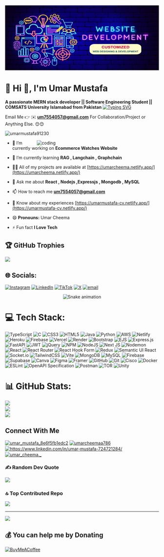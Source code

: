 ![logo](https://github.com/UmarMustafa91230/umarmustafa91230/blob/main/New%20folder/banner-new.jpg)
# 💫 Hi 👋, I'm Umar Mustafa

**A passionate  MERN stack developer || Software Engineering Student  || COMSATS University Islamabad from Pakistan**
[![Typing SVG](https://readme-typing-svg.herokuapp.com/?lines=All+of+my+projects;Second+line+of+text)](https://git.io/typing-svg)

Email Me 👉 ✉️ **um7554057@gmail.com** For Collaboration/Project or Anything Else. 😊😊

<p align="left"> <img src="https://komarev.com/ghpvc/?username=umarmustafa91230&label=Profile%20views&color=0e75b6&style=flat" alt="umarmustafa91230" /> </p>
<img align="right" alt="coding" width="400px" src="https://camo.githubusercontent.com/4d9f5ecceb711eec6e2018f38a5677dc657c9738d4a65ba3b928c41c0a45b439/68747470733a2f2f6d69726f2e6d656469756d2e636f6d2f6d61782f313336302f302a37513379765349765f7430696f4a2d5a2e676966">

- 🔭 I’m currently working on **Ecommerce Watches Website**

- 🌱 I’m currently learning **RAG , Langchain , Graphchain**

- 👨‍💻 All of my projects are available at [https://umarcheema.netlify.app/](https://umarcheema.netlify.app/)

- 💬 Ask me about **React , Nodejs ,Expressjs , Mongodb , MySQL**

- 📫 How to reach me **um7554057@gmail.com**

- 📄 Know about my experiences [https://umarmustafa-cv.netlify.app/](https://umarmustafa-cv.netlify.app/)

- 😄 **Pronouns:** Umar Cheema

- ⚡ Fun fact **I Love Tech**
  
## 🏆 GitHub Trophies
![](https://github-profile-trophy.vercel.app/?username=UmarMustafa91230&theme=radical&no-frame=false&no-bg=false&margin-w=4)
## 🌐 Socials:
[![Instagram](https://img.shields.io/badge/Instagram-%23E4405F.svg?logo=Instagram&logoColor=white)](https://instagram.com/umar_cheema._) [![LinkedIn](https://img.shields.io/badge/LinkedIn-%230077B5.svg?logo=linkedin&logoColor=white)](https://linkedin.com/in/umar-mustafa-724721284) [![TikTok](https://img.shields.io/badge/TikTok-%23000000.svg?logo=TikTok&logoColor=white)](https://tiktok.com/@umarxcheema) [![X](https://img.shields.io/badge/X-black.svg?logo=X&logoColor=white)](https://x.com/umarcheemaa786) [![email](https://img.shields.io/badge/Email-D14836?logo=gmail&logoColor=white)](mailto:um7554057@gmail.com) 
<div align="center">
  <img src="https://profile-readme-generator.com/assets/snake.svg" alt="Snake animation" />
</div>


# 💻 Tech Stack:
![TypeScript](https://img.shields.io/badge/typescript-%23007ACC.svg?style=flat&logo=typescript&logoColor=white) ![C](https://img.shields.io/badge/c-%2300599C.svg?style=flat&logo=c&logoColor=white) ![CSS3](https://img.shields.io/badge/css3-%231572B6.svg?style=flat&logo=css3&logoColor=white) ![HTML5](https://img.shields.io/badge/html5-%23E34F26.svg?style=flat&logo=html5&logoColor=white) ![Java](https://img.shields.io/badge/java-%23ED8B00.svg?style=flat&logo=openjdk&logoColor=white) ![Python](https://img.shields.io/badge/python-3670A0?style=flat&logo=python&logoColor=ffdd54) ![AWS](https://img.shields.io/badge/AWS-%23FF9900.svg?style=flat&logo=amazon-aws&logoColor=white) ![Netlify](https://img.shields.io/badge/netlify-%23000000.svg?style=flat&logo=netlify&logoColor=#00C7B7) ![Heroku](https://img.shields.io/badge/heroku-%23430098.svg?style=flat&logo=heroku&logoColor=white) ![Firebase](https://img.shields.io/badge/firebase-%23039BE5.svg?style=flat&logo=firebase) ![Vercel](https://img.shields.io/badge/vercel-%23000000.svg?style=flat&logo=vercel&logoColor=white) ![Render](https://img.shields.io/badge/Render-%46E3B7.svg?style=flat&logo=render&logoColor=white) ![Bootstrap](https://img.shields.io/badge/bootstrap-%238511FA.svg?style=flat&logo=bootstrap&logoColor=white) ![EJS](https://img.shields.io/badge/ejs-%23B4CA65.svg?style=flat&logo=ejs&logoColor=black) ![Express.js](https://img.shields.io/badge/express.js-%23404d59.svg?style=flat&logo=express&logoColor=%2361DAFB) ![FastAPI](https://img.shields.io/badge/FastAPI-005571?style=flat&logo=fastapi) ![JWT](https://img.shields.io/badge/JWT-black?style=flat&logo=JSON%20web%20tokens) ![jQuery](https://img.shields.io/badge/jquery-%230769AD.svg?style=flat&logo=jquery&logoColor=white) ![NPM](https://img.shields.io/badge/NPM-%23CB3837.svg?style=flat&logo=npm&logoColor=white) ![NodeJS](https://img.shields.io/badge/node.js-6DA55F?style=flat&logo=node.js&logoColor=white) ![Next JS](https://img.shields.io/badge/Next-black?style=flat&logo=next.js&logoColor=white) ![Nodemon](https://img.shields.io/badge/NODEMON-%23323330.svg?style=flat&logo=nodemon&logoColor=%BBDEAD) ![React](https://img.shields.io/badge/react-%2320232a.svg?style=flat&logo=react&logoColor=%2361DAFB) ![React Router](https://img.shields.io/badge/React_Router-CA4245?style=flat&logo=react-router&logoColor=white) ![React Hook Form](https://img.shields.io/badge/React%20Hook%20Form-%23EC5990.svg?style=flat&logo=reacthookform&logoColor=white) ![Redux](https://img.shields.io/badge/redux-%23593d88.svg?style=flat&logo=redux&logoColor=white) ![Semantic UI React](https://img.shields.io/badge/Semantic%20UI%20React-%2335BDB2.svg?style=flat&logo=SemanticUIReact&logoColor=white) ![Socket.io](https://img.shields.io/badge/Socket.io-black?style=flat&logo=socket.io&badgeColor=010101) ![TailwindCSS](https://img.shields.io/badge/tailwindcss-%2338B2AC.svg?style=flat&logo=tailwind-css&logoColor=white) ![Vite](https://img.shields.io/badge/vite-%23646CFF.svg?style=flat&logo=vite&logoColor=white) ![MongoDB](https://img.shields.io/badge/MongoDB-%234ea94b.svg?style=flat&logo=mongodb&logoColor=white) ![MySQL](https://img.shields.io/badge/mysql-4479A1.svg?style=flat&logo=mysql&logoColor=white) ![Firebase](https://img.shields.io/badge/firebase-a08021?style=flat&logo=firebase&logoColor=ffcd34) ![Supabase](https://img.shields.io/badge/Supabase-3ECF8E?style=flat&logo=supabase&logoColor=white) ![Canva](https://img.shields.io/badge/Canva-%2300C4CC.svg?style=flat&logo=Canva&logoColor=white) ![Figma](https://img.shields.io/badge/figma-%23F24E1E.svg?style=flat&logo=figma&logoColor=white) ![Framer](https://img.shields.io/badge/Framer-black?style=flat&logo=framer&logoColor=blue) ![GitHub](https://img.shields.io/badge/github-%23121011.svg?style=flat&logo=github&logoColor=white) ![Git](https://img.shields.io/badge/git-%23F05033.svg?style=flat&logo=git&logoColor=white) ![Cisco](https://img.shields.io/badge/cisco-%23049fd9.svg?style=flat&logo=cisco&logoColor=black) ![Docker](https://img.shields.io/badge/docker-%230db7ed.svg?style=flat&logo=docker&logoColor=white) ![ESLint](https://img.shields.io/badge/ESLint-4B3263?style=flat&logo=eslint&logoColor=white) ![OpenAPI Specification](https://img.shields.io/badge/openapiinitiative-%23000000.svg?style=flat&logo=openapiinitiative&logoColor=white) ![Postman](https://img.shields.io/badge/Postman-FF6C37?style=flat&logo=postman&logoColor=white) ![TOR](https://img.shields.io/badge/tor-%237E4798.svg?style=flat&logo=tor-project&logoColor=white) ![Unity](https://img.shields.io/badge/unity-%23000000.svg?style=flat&logo=unity&logoColor=white)


<!-- Snake Game Repo View -->


# 📊 GitHub Stats:
![](https://github-readme-stats.vercel.app/api?username=UmarMustafa91230&theme=radical&hide_border=false&include_all_commits=true&count_private=false)<br/>
![](https://nirzak-streak-stats.vercel.app/?user=UmarMustafa91230&theme=radical&hide_border=false)<br/>
![](https://github-readme-stats.vercel.app/api/top-langs/?username=UmarMustafa91230&theme=radical&hide_border=false&include_all_commits=true&count_private=false&layout=compact)

## Connect With Me
<p align="left">
<a href="https://dev.to/umar_mustafa_8e6f5fb1edc2" target="blank"><img align="center" src="https://raw.githubusercontent.com/rahuldkjain/github-profile-readme-generator/master/src/images/icons/Social/devto.svg" alt="umar_mustafa_8e6f5fb1edc2" height="30" width="40" /></a>
<a href="https://twitter.com/umarcheemaa786" target="blank"><img align="center" src="https://raw.githubusercontent.com/rahuldkjain/github-profile-readme-generator/master/src/images/icons/Social/twitter.svg" alt="umarcheemaa786" height="30" width="40" /></a>
<a href="https://linkedin.com/in/umar-mustafa-724721284/" target="blank"><img align="center" src="https://raw.githubusercontent.com/rahuldkjain/github-profile-readme-generator/master/src/images/icons/Social/linked-in-alt.svg" alt="https://www.linkedin.com/in/umar-mustafa-724721284/" height="30" width="40" /></a>
<a href="https://instagram.com/umar_cheema._" target="blank"><img align="center" src="https://raw.githubusercontent.com/rahuldkjain/github-profile-readme-generator/master/src/images/icons/Social/instagram.svg" alt="umar_cheema._" height="30" width="40" /></a>
</p>

### ✍️ Random Dev Quote
![](https://quotes-github-readme.vercel.app/api?type=horizontal&theme=radical)

### 🔝 Top Contributed Repo
![](https://github-contributor-stats.vercel.app/api?username=UmarMustafa91230&limit=5&theme=radical&combine_all_yearly_contributions=true)

---
[![](https://visitcount.itsvg.in/api?id=UmarMustafa91230&icon=5&color=0)](https://visitcount.itsvg.in)

  ## 💰 You can help me by Donating
  [![BuyMeACoffee](https://img.shields.io/badge/Buy%20Me%20a%20Coffee-ffdd00?style=for-the-badge&logo=buy-me-a-coffee&logoColor=black)](https://buymeacoffee.com/umarmustafa) 

  
